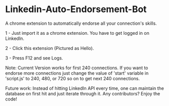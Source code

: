 # Linkedin-Auto-Endorsement-Bot
A chrome extension to automatically endorse all your connection's skills.

1 - Just import it as a chrome extension. You have to get logged in on LinkedIn.

2 - Click this extension (Pictured as Hello).

3 - Press F12 and see Logs.

Note: Current Version works for first 240 connections. If you want to endorse more connections just change the value of 'start' variable in 'script.js' to 240, 480, or 720 so on to get next 240 connections. 

Future work: Instead of hitting LinkedIn API every time, one can maintain the database on first hit and just iterate through it. Any contributors? Enjoy the code!

